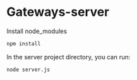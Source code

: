 # Gateways-server

Install node_modules
```sh
npm install
```


In the server project directory, you can run:

```sh
node server.js
 ```
